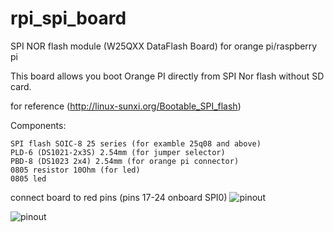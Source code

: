# rpi_spi_board
SPI NOR flash module (W25QXX DataFlash Board) for orange pi/raspberry pi

This board allows you boot Orange PI directly from SPI Nor flash without SD card.

  for reference (http://linux-sunxi.org/Bootable_SPI_flash)

Components:
```
SPI flash SOIC-8 25 series (for examble 25q08 and above)
PLD-6 (DS1021-2x3S) 2.54mm (for jumper selector)
PBD-8 (DS1023 2x4) 2.54mm (for orange pi connector)
0805 resistor 10Ohm (for led)
0805 led 
```

connect board to red pins (pins 17-24 onboard SPI0)
![pinout](https://github.com/ktkd/rpi_spi_board/raw/master/orangepi-pinout.png)


![pinout](https://github.com/ktkd/rpi_spi_board/raw/master/kicad_spi_nor_opi.png)
